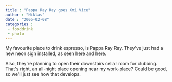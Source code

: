 ```yaml
---
title : "Pappa Ray Ray goes Xmi Vice"
author : "Niklas"
date : "2005-02-08"
categories : 
 - fooddrink
 - photo
---
```


My favourite place to drink espresso, is Pappa Ray Ray. They've just had a new neon sign installed, as seen [here](https://niklasblog.com/wp-content/2005-02-08-pappa1.jpg) and [here](https://niklasblog.com/wp-content/2005-02-08-pappa2.jpg).

Also, they're planning to open their downstairs cellar room for clubbing. That's right, an all-night place opening near my work-place? Could be good, so we'll just see how that develops.
